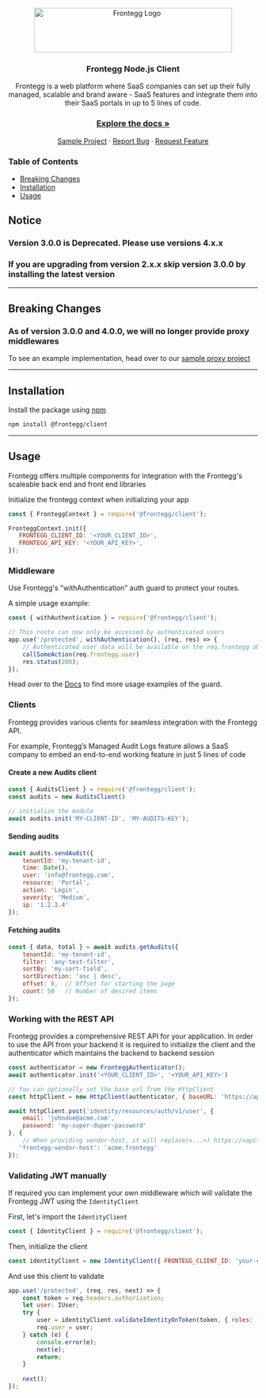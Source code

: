 <br />
<div align="center">
<img src="https://fronteggstuff.blob.core.windows.net/frongegg-logos/logo-transparent.png" alt="Frontegg Logo" width="400" height="90">

<h3 align="center">Frontegg Node.js Client</h3>

  <p align="center">
    Frontegg is a web platform where SaaS companies can set up their fully managed, scalable and brand aware - SaaS features and integrate them into their SaaS portals in up to 5 lines of code.
    <br />
    <h3><a href="https://docs.frontegg.com/docs/using-frontegg-sdk"><strong>Explore the docs »</strong></a></h3> 
    <a href="https://github.com/frontegg-samples/nodejs-sample">Sample Project</a>
    ·
    <a href="https://github.com/frontegg/nodejs-sdk/issues">Report Bug</a>
    ·
    <a href="https://github.com/frontegg/nodejs-sdk/issues">Request Feature</a>
  </p>
</div>

<h3>Table of Contents</h3>
<ul>
    <li><a href="#breaking-changes">Breaking Changes</a></li>
    <li><a href="#installation">Installation</a></li>
    <li><a href="#usage">Usage</a></li>
</ul>

## Notice

### Version 3.0.0 is Deprecated. Please use versions 4.x.x
### If you are upgrading from version 2.x.x skip version 3.0.0 by installing the latest version

---

## Breaking Changes

### As of version 3.0.0 and 4.0.0, we will no longer provide proxy middlewares
To see an example implementation, head over to our 
<a href="https://github.com/frontegg-samples/nodejs-proxy-sample">sample proxy project</a>

---

## Installation

Install the package using [npm](https://www.npmjs.com/)

```bash
npm install @frontegg/client
```

---
## Usage

Frontegg offers multiple components for integration with the Frontegg's scaleable back end and front end libraries

Initialize the frontegg context when initializing your app
```javascript
const { FronteggContext } = require('@frontegg/client');

FronteggContext.init({
   FRONTEGG_CLIENT_ID: '<YOUR_CLIENT_ID>',
   FRONTEGG_API_KEY: '<YOUR_API_KEY>',
});
```
### Middleware

Use Frontegg's "withAuthentication" auth guard to protect your routes.

A simple usage example:
```javascript
const { withAuthentication } = require('@frontegg/client');

// This route can now only be accessed by authenticated users
app.use('/protected', withAuthentication(), (req, res) => {
    // Authenticated user data will be available on the req.frontegg object
    callSomeAction(req.frontegg.user)
    res.status(200);
});
```
Head over to the <a href="https://docs.frontegg.com/docs/using-frontegg-sdk">Docs</a> to find more usage examples of the guard.

### Clients

Frontegg provides various clients for seamless integration with the Frontegg API.

For example, Frontegg’s Managed Audit Logs feature allows a SaaS company to embed an end-to-end working feature in just 5 lines of code

#### Create a new Audits client

```javascript
const { AuditsClient } = require('@frontegg/client');
const audits = new AuditsClient()

// initialize the module
await audits.init('MY-CLIENT-ID', 'MY-AUDITS-KEY');
```

#### Sending audits

```javascript
await audits.sendAudit({
    tenantId: 'my-tenant-id',
    time: Date(),
    user: 'info@frontegg.com',
    resource: 'Portal',
    action: 'Login',
    severity: 'Medium',
    ip: '1.2.3.4'
});
```

#### Fetching audits

```javascript
const { data, total } = await audits.getAudits({
    tenantId: 'my-tenant-id',
    filter: 'any-text-filter',
    sortBy: 'my-sort-field',
    sortDirection: 'asc | desc',
    offset: 0,  // Offset for starting the page
    count: 50   // Number of desired items
});
```

### Working with the REST API

Frontegg provides a comprehensive REST API for your application.
In order to use the API from your backend it is required to initialize the client and the
authenticator which maintains the backend to backend session

```javascript
const authenticator = new FronteggAuthenticator();
await authenticator.init('<YOUR_CLIENT_ID>', '<YOUR_API_KEY>')

// You can optionally set the base url from the HttpClient
const httpClient = new HttpClient(authenticator, { baseURL: 'https://api.frontegg.com' });

await httpClient.post('identity/resources/auth/v1/user', {
    email: 'johndoe@acme.com',
    password: 'my-super-duper-password'
}, {
    // When providing vendor-host, it will replace(<...>) https://<api>.frontegg.com with vendor host
   'frontegg-vendor-host': 'acme.frontegg'
});
```

### Validating JWT manually
If required you can implement your own middleware which will validate the Frontegg JWT using the `IdentityClient`

First, let's import the `IdentityClient`
```javascript
const { IdentityClient } = require('@frontegg/client');
```

Then, initialize the client
```javascript
const identityClient = new IdentityClient({ FRONTEGG_CLIENT_ID: 'your-client-id', FRONTEGG_API_KEY: 'your-api-key' });
```

And use this client to validate
```javascript
app.use('/protected', (req, res, next) => {
    const token = req.headers.authorization;
    let user: IUser;
    try {
        user = identityClient.validateIdentityOnToken(token, { roles: ['admin'], permissions: ['read'] });
        req.user = user;
    } catch (e) {
        console.error(e);
        next(e);
        return;
    }
    
    next();
});
```

